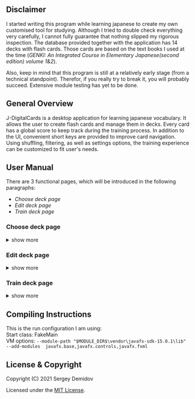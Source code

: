 ## Disclaimer
I started writing this program while learning japanese to create my own customised tool for studying. Although I 
tried to double check everything very carefully, I cannot fully guarantee that nothing slipped my rigorous inspection. 
The database provided together with the application has 14 decks with flash cards. Those cards are based on the text books 
I used at the time (*GENKI: An Integrated Course in Elementary Japanese(second edition) volume 1&2*).

Also, keep in mind that this program is still at a relatively early stage (from a technical standpoint). Therefor, if you 
really try to break it, you will probably succeed. Extensive module testing has yet to be done.

## General Overview
J-DigitalCards is a desktop application for learning japanese vocabulary. It allows the user to create flash cards and
manage them in decks. Every card has a global score to keep track during the training process. In addition to the UI, 
convenient short keys are provided to improve card navigation. Using shuffling, filtering, as well as 
settings options, the training experience can be customized to fit user's needs.

## User Manual
There are 3 functional pages, which will be introduced in the following paragraphs:
- *Choose deck page*
- *Edit deck page*
- *Train deck page*

### Choose deck page
<details> <summary> show more</summary>

This page shows all decks that are available in the Cards.sqlite database, as well as their card number.
It provides the following functionality:

Edit deck name:     Double clicking on a list entry (confirm with enter).  
Edit deck content:  Select deck and click *Edit*.  
Train a deck:       Select deck and click *Train*.  
Create a new deck:  Click *New*.  
Delete a deck:      Select deck and click *Delete* (confirm popup). 
</details>

### Edit deck page
<details> <summary> show more</summary>   

#### Layout
This page is divided into top and bottom parts. 
The upper part shows a table displaying information about the deck's content. 
One row corresponds to one flash card.
The properties of the card are such as the word type, the content, and the score are shown in their own columns.
The score is split into an overall percentage *(%)* and a streak counter *($)*.
The former denotes the percentage of correct tries.
The latter accumulates the number of either wrong (negative number) or correct (positive number) 
answers in a sequence. It is incremented every time as a correct answer is given and is reset as a wrong answer is given. 
Since you might want to train translating from japanese to english or the other way around, 
there are separate scores for these two directions. They can be switched by clicking the button above the score.

The bottom contains instruments which allow you to edit a chosen flash card or create a new one.
Additionally, you can add an existing card from a different deck.

#### Create card
The card creation process is simple and fast. The user fills out a short intuitively clear form, which 
tells the program how to handle that specific card during different work stages. 
A flash card is divided into a japanese part and an english part. Each of them has two text areas. 
While the upper one is obligatory, the lower one is optional. To have the best experience I recommend 
following the conventions described below. If in doubt, you can use the existing decks as an example. 

*General convention:  
Japanese upper text area: kanji-representation of a word (kana-representation if none available)  
Japanese lower text area: kana-representation of a word (empty if only kana-representation available)  
English upper text area: translation  
English lower text area: additional information like particles*  

Currently, there are 4 word types:  
NOUN  
VERB  
ADJECTIVE  
OTHER  

Depending on the word type, the card gets a set of attributes.
While NOUN and OTHER have no additional features, for VERB and ADJECTIVE additional forms can be generated. 
For now, this feature is only available for VERBs:  
During creation or when editing a verb card, a subtype(UNKNOWN, IRREGULAR, U, RU) can be selected. Each of these subtypes has 
a set of grammar rules for generating conjugated forms. If you want to make use of this feature, the japanese side 
of the flash card should contain the verb in plain (dictionary) form and nothing else. Any commentary on that side will 
result in incorrect functioning of the algorithm. If you don't want to use automatic conjugation, simply use the UNKNOWN-subtype. 
In that case, the card will be displayed as is. 

After all the information is entered, confirm with *OK*.

#### Edit card
If you want to change the content of a card or the word type, double-click on the corresponding row in the upper table. 
All content of that card will be displayed in the card creation form. 
There you can change it and confirm by pressing *OK*.

#### Delete card
Click once on a row in the upper table and then on *Delete*. 
After this, it will be removed from this deck. 
If this deck is the only one containing that card, it will be deleted permanently.

#### Adding a card from another deck
In addition to the card creation/editing-form, there is one more tab in the bottom part of the page. 
The *Decks* tab can be used to open and browse a different deck. 
Select a deck from the dropdown menu to load it into the table to the right.
To add a single flash card to the upper table, double-click on a row in the lower table.
To add several cards at once, select multiple rows (using *Ctrl*) and press *Add*.  


Important note:  
When adding a card using this method, this card will be shared between several decks. 
It is still the same card, which means that any changes to the content and the score will be shared, as well.
Because cards are unique, duplicates will be ignored. 
The idea behind this is to have a global score for every card, no matter in which context it is trained. 
Also, if you make a mistake, you do not have to look up all the other occurrences of that card.

#### Saving
You can save changes by either pressing *Save* or selecting the corresponding option after pressing *Back*. 
Changes to the loaded deck do not take effect until saved. 
If you make a mistake that is difficult to correct you can just press *Back* without saving. 
</details>

### Train deck page
<details> <summary> show more</summary>

#### Layout
This page is for training flash cards. 
The card is displayed in the center. While the left side of the card is always visible, the right one can be hidden.
Below the card, there is a navigation block to browse the deck:  
*<--* : Go to the previous card.   
*-->* : Go to the next card.   
*correct* : Mark as correct and go to the next card.  
*wrong* : Mark as wrong and go to the next card.  
*flip* : Show the right side of the card (if hidden).   

The buttons on the left provide additional functionality:  
*Default* : Restores the default card order, removes the filter (if applied).  
*Shuffle* : Shuffles the deck, creates new card order.  
*Reverse* : Switches left and right sides of the card.  
*Lock* : Makes the right side of the card permanently visible.  
*Settings* : Opens settings window, where you can choose, which autogenerated forms you want to train.  

In the bottom left corner, there is a filter form.
It can be used to filter either by absolute percentage or by streak. 
It can be used together with shuffling and advanced form generation.  

The box in the upper center displays useful information regarding the 
current training progress as well as the deck name.

#### Training with autogenerated forms
When editing a card, you can choose subtypes for verbs. 
If anything but UNKNOWN is chosen, an algorithm will try to generate conjugated forms for that card. 
Those forms will be visible for that card, when it is encountered during the training process. 
If you wish to train specific forms, you can use the settings menu to select those. 
In this case, all qualified verb cards will be replaced by newly generated ones for every selected form.

#### Key Bindings
For your convenience, most important buttons have key bindings:  
*<--* : left arrow key  
*-->* : right arrow key  
*correct* : upwards arrow key  
*wrong* : downwards arrow key  
*flip* : space bar  
*Shuffle* : S  
*Reverse* : R  
*Lock* : L  

</details>

## Compiling Instructions
This is the run configuration I am using:  
Start class: FakeMain  
VM options: ```--module-path "$MODULE_DIR$\vendor\javafx-sdk-15.0.1\lib" --add-modules  javafx.base,javafx.controls,javafx.fxml```  


## License & Copyright
Copyright (C) 2021 Sergey Demidov

Licensed under the [MIT License](LICENSE).